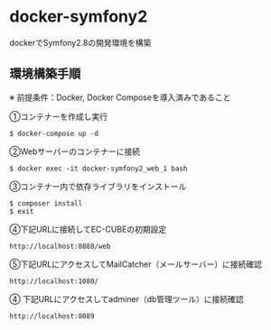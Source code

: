 # docker-symfony2
dockerでSymfony2.8の開発環境を構築

## 環境構築手順
※ 前提条件：Docker, Docker Composeを導入済みであること

①コンテナーを作成し実行
```
$ docker-compose up -d
```

②Webサーバーのコンテナーに接続
```
$ docker exec -it docker-symfony2_web_1 bash
```

③コンテナー内で依存ライブラリをインストール
```
$ composer install
$ exit
```

④下記URLに接続してEC-CUBEの初期設定
```
http://localhost:8888/web
```

⑤下記URLにアクセスしてMailCatcher（メールサーバー）に接続確認
```
http://localhost:1080/
```

④ 下記URLにアクセスしてadminer（db管理ツール）に接続確認
```
http://localhost:8089
```
